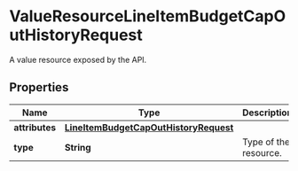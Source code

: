 

# ValueResourceLineItemBudgetCapOutHistoryRequest

A value resource exposed by the API.

## Properties

| Name | Type | Description | Notes |
|------------ | ------------- | ------------- | -------------|
|**attributes** | [**LineItemBudgetCapOutHistoryRequest**](LineItemBudgetCapOutHistoryRequest.md) |  |  [optional] |
|**type** | **String** | Type of the resource. |  [optional] |



